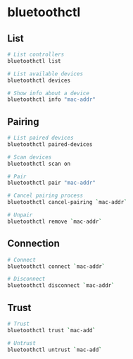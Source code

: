 # bluetoothctl

## List

```sh
# List controllers
bluetoothctl list

# List available devices
bluetoothctl devices

# Show info about a device
bluetoothctl info "mac-addr"
```

## Pairing

```sh
# List paired devices
bluetoothctl paired-devices

# Scan devices
bluetoothctl scan on

# Pair
bluetoothctl pair "mac-addr"

# Cancel pairing process
bluetoothctl cancel-pairing `mac-addr`

# Unpair
bluetoothctl remove `mac-addr`
```

## Connection

```sh
# Connect
bluetoothctl connect `mac-addr`

# Disconnect
bluetoothctl disconnect `mac-addr`


```

## Trust

```sh
# Trust
bluetoothctl trust `mac-add`

# Untrust
bluetoothctl untrust `mac-add`
```
